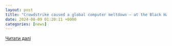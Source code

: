 ```yaml
---
layout: post
title: "Crowdstrike caused a global computer meltdown — at the Black Hat cybersecurity conference people can’t get enough of its swag | Fortune"
date: 2024-08-09 01:20:11 +0000
categories: [news]
---
```


[Читати далі](https://fortune.com/2024/08/08/crowdstrike-hottest-booth-swag-black-hat-cybersecurity-las-vegas/)
